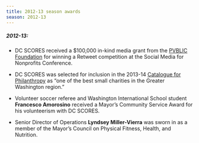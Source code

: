 ```yaml
---
title: 2012-13 season awards
season: 2012-13
---
```


##### **2012-13:**

- DC SCORES received a $100,000 in-kind media grant from the [PVBLIC Foundation](https://www.pvblic.org/) for winning a Retweet competition at the Social Media for Nonprofits Conference.

- DC SCORES was selected for inclusion in the 2013-14 [Catalogue for Philanthropy](https://www.cfp-dc.org/nonprofits/1328/DC-SCORES) as “one of the best small charities in the Greater Washington region.”

- Volunteer soccer referee and Washington International School student **Francesco Amorosino** received a Mayor’s Community Service Award for his volunteerism with DC SCORES.

- Senior Director of Operations **Lyndsey Miller-Vierra** was sworn in as a member of the Mayor’s Council on Physical Fitness, Health, and Nutrition.